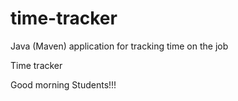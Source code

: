 # time-tracker
Java (Maven) application for tracking time on the job

Time tracker

Good morning  Students!!!

